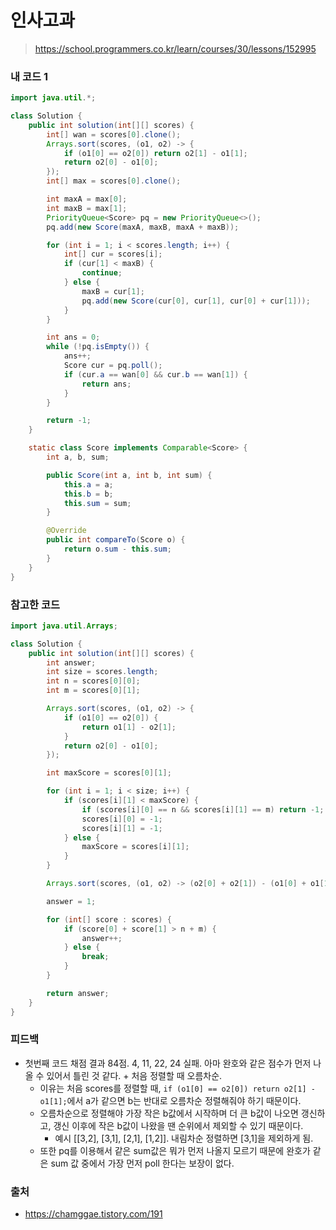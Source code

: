 # 인사고과

> https://school.programmers.co.kr/learn/courses/30/lessons/152995

### 내 코드 1

```java
import java.util.*;

class Solution {
    public int solution(int[][] scores) {
        int[] wan = scores[0].clone();
        Arrays.sort(scores, (o1, o2) -> {
            if (o1[0] == o2[0]) return o2[1] - o1[1];
            return o2[0] - o1[0];
        });
        int[] max = scores[0].clone();

        int maxA = max[0];
        int maxB = max[1];
        PriorityQueue<Score> pq = new PriorityQueue<>();
        pq.add(new Score(maxA, maxB, maxA + maxB));

        for (int i = 1; i < scores.length; i++) {
            int[] cur = scores[i];
            if (cur[1] < maxB) {
                continue;
            } else {
                maxB = cur[1];
                pq.add(new Score(cur[0], cur[1], cur[0] + cur[1]));
            }
        }

        int ans = 0;
        while (!pq.isEmpty()) {
            ans++;
            Score cur = pq.poll();
            if (cur.a == wan[0] && cur.b == wan[1]) {
                return ans;
            }
        }

        return -1;
    }

    static class Score implements Comparable<Score> {
        int a, b, sum;

        public Score(int a, int b, int sum) {
            this.a = a;
            this.b = b;
            this.sum = sum;
        }

        @Override
        public int compareTo(Score o) {
            return o.sum - this.sum;
        }
    }
}
```

### 참고한 코드

```java
import java.util.Arrays;

class Solution {
    public int solution(int[][] scores) {
        int answer;
        int size = scores.length;
        int n = scores[0][0];
        int m = scores[0][1];

        Arrays.sort(scores, (o1, o2) -> {
            if (o1[0] == o2[0]) {
                return o1[1] - o2[1];
            }
            return o2[0] - o1[0];
        });

        int maxScore = scores[0][1];

        for (int i = 1; i < size; i++) {
            if (scores[i][1] < maxScore) {
                if (scores[i][0] == n && scores[i][1] == m) return -1;
                scores[i][0] = -1;
                scores[i][1] = -1;
            } else {
                maxScore = scores[i][1];
            }
        }

        Arrays.sort(scores, (o1, o2) -> (o2[0] + o2[1]) - (o1[0] + o1[1]));

        answer = 1;

        for (int[] score : scores) {
            if (score[0] + score[1] > n + m) {
                answer++;
            } else {
                break;
            }
        }

        return answer;
    }
}
```

### 피드백

- 첫번째 코드 채점 결과 84점. 4, 11, 22, 24 실패. 아마 완호와 같은 점수가 먼저 나올 수 있어서 틀린 것 같다. + 처음 정렬할 때 오름차순.
    - 이유는 처음 scores를 정렬할 때, `if (o1[0] == o2[0]) return o2[1] - o1[1];`에서 a가 같으면 b는 반대로 오름차순 정렬해줘야 하기 때문이다.
    - 오름차순으로 정렬해야 가장 작은 b값에서 시작하며 더 큰 b값이 나오면 갱신하고, 갱신 이후에 작은 b값이 나왔을 땐 순위에서 제외할 수 있기 때문이다.
        - 예시 [[3,2], [3,1], [2,1], [1,2]]. 내림차순 정렬하면 [3,1]을 제외하게 됨.
    - 또한 pq를 이용해서 같은 sum값은 뭐가 먼저 나올지 모르기 때문에 완호가 같은 sum 값 중에서 가장 먼저 poll 한다는 보장이 없다.

### 출처

- https://chamggae.tistory.com/191